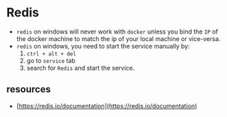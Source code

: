 # Redis

* `redis` on windows will never work with `docker` unless you bind the `IP` of the docker machine to match the ip of your local machine or vice-versa.
* `redis` on windows, you need to start the service manually by:
  1. `ctrl + alt + del` 
  2. go to `service` tab
  3. search for `Redis` and start the service.

## resources

* [https://redis.io/documentation](https://redis.io/documentation)

